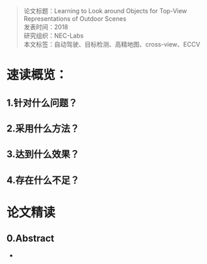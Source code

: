 >论文标题：Learning to Look around Objects for Top-View Representations of Outdoor Scenes  
发表时间：2018  
研究组织：NEC-Labs   
本文标签：自动驾驶、目标检测、高精地图、cross-view、ECCV  


# 速读概览：
## 1.针对什么问题？ 
    

## 2.采用什么方法？  
    

## 3.达到什么效果？  
    

## 4.存在什么不足？
    



# 论文精读
## 0.Abstract
* 